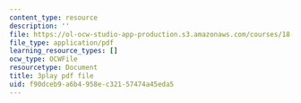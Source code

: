 ```yaml
---
content_type: resource
description: ''
file: https://ol-ocw-studio-app-production.s3.amazonaws.com/courses/18-06sc-linear-algebra-fall-2011/f90dceb9a6b4958ec32157474a45eda5_QQpvGlF_1Qo.pdf
file_type: application/pdf
learning_resource_types: []
ocw_type: OCWFile
resourcetype: Document
title: 3play pdf file
uid: f90dceb9-a6b4-958e-c321-57474a45eda5
---
```

